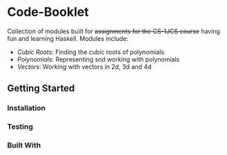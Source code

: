 # Code-Booklet

Collection of modules built for ~~assignments for the CS-1JCS course~~ having fun and learning Haskell.
Modules include:
* _Cubic Roots_: Finding the cubic roots of polynomials
* _Polynomials_: Representing snd working with polynomials
* _Vectors_: Working with vectors in 2d, 3d and 4d

## Getting Started

### Installation

### Testing

### Built With